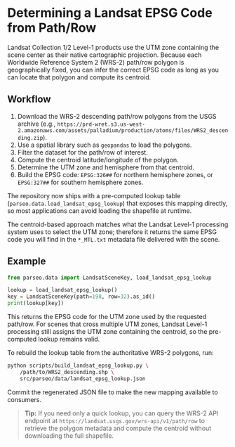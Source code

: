# Determining a Landsat EPSG Code from Path/Row

Landsat Collection 1/2 Level-1 products use the UTM zone containing the scene center
as their native cartographic projection. Because each Worldwide Reference System 2
(WRS-2) path/row polygon is geographically fixed, you can infer the correct EPSG code
as long as you can locate that polygon and compute its centroid.

## Workflow

1. Download the WRS-2 descending path/row polygons from the USGS archive
   (e.g., `https://prd-wret.s3.us-west-2.amazonaws.com/assets/palladium/production/atoms/files/WRS2_descending.zip`).
2. Use a spatial library such as `geopandas` to load the polygons.
3. Filter the dataset for the path/row of interest.
4. Compute the centroid latitude/longitude of the polygon.
5. Determine the UTM zone and hemisphere from that centroid.
6. Build the EPSG code: `EPSG:326##` for northern hemisphere zones, or `EPSG:327##` for southern hemisphere zones.

The repository now ships with a pre-computed lookup table (`parseo.data.load_landsat_epsg_lookup`) that
exposes this mapping directly, so most applications can avoid loading the shapefile at runtime.

The centroid-based approach matches what the Landsat Level-1 processing system uses to
select the UTM zone; therefore it returns the same EPSG code you will find in the
`*_MTL.txt` metadata file delivered with the scene.

## Example

```python
from parseo.data import LandsatSceneKey, load_landsat_epsg_lookup

lookup = load_landsat_epsg_lookup()
key = LandsatSceneKey(path=198, row=32).as_id()
print(lookup[key])
```

This returns the EPSG code for the UTM zone used by the requested path/row. For scenes
that cross multiple UTM zones, Landsat Level-1 processing still assigns the UTM zone
containing the centroid, so the pre-computed lookup remains valid.

To rebuild the lookup table from the authoritative WRS-2 polygons, run:

```bash
python scripts/build_landsat_epsg_lookup.py \
    /path/to/WRS2_descending.shp \
    src/parseo/data/landsat_epsg_lookup.json
```

Commit the regenerated JSON file to make the new mapping available to consumers.

> **Tip:** If you need only a quick lookup, you can query the WRS-2 API endpoint at
> `https://landsat.usgs.gov/wrs-api/v1/path/row` to retrieve the polygon metadata and
> compute the centroid without downloading the full shapefile.
